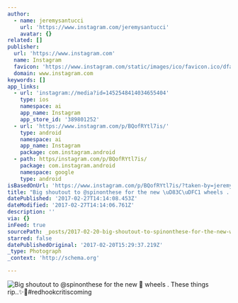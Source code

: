 ```yaml
---
author:
  - name: jeremysantucci
    url: 'https://www.instagram.com/jeremysantucci'
    avatar: {}
related: []
publisher:
  url: 'https://www.instagram.com'
  name: Instagram
  favicon: 'https://www.instagram.com/static/images/ico/favicon.ico/dfa85bb1fd63.ico'
  domain: www.instagram.com
keywords: []
app_links:
  - url: 'instagram://media?id=1452548414034655404'
    type: ios
    namespace: ai
    app_name: Instagram
    app_store_id: '389801252'
  - url: 'https://www.instagram.com/p/BQofRYtl7is/'
    type: android
    namespace: ai
    app_name: Instagram
    package: com.instagram.android
  - path: https/instagram.com/p/BQofRYtl7is/
    package: com.instagram.android
    namespace: google
    type: android
isBasedOnUrl: 'https://www.instagram.com/p/BQofRYtl7is/?taken-by=jeremysantucci'
title: "Big shoutout to @spinonthese for the new \uD83C\uDFC1 wheels . These things rip..✨\uD83D\uDE80#redhookcritiscoming"
datePublished: '2017-02-27T14:14:08.453Z'
dateModified: '2017-02-27T14:14:06.761Z'
description: ''
via: {}
inFeed: true
sourcePath: _posts/2017-02-20-big-shoutout-to-spinonthese-for-the-new-wheels-these-t.md
starred: false
datePublishedOriginal: '2017-02-20T15:29:37.219Z'
_type: Photograph
_context: 'http://schema.org'

---
```

![Big shoutout to @spinonthese for the new  wheels . These things rip..✨#redhookcritiscoming](https://scontent.cdninstagram.com/t51.2885-15/s640x640/sh0.08/e35/16789973_607398959458690_1218485623489298432_n.jpg?ig_cache_key=MTQ1MjU0ODQxNDAzNDY1NTQwNA%3D%3D.2)